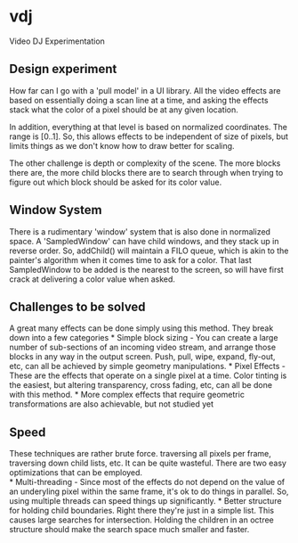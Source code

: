 # vdj
 Video DJ Experimentation

 Design experiment
 -------------
 How far can I go with a 'pull model' in a UI library.  All the video effects are based on essentially doing a scan line at a time, and asking the effects stack what the color
 of a pixel should be at any given location.

 In addition, everything at that level is based on normalized coordinates.  The range is [0..1].  So, this allows effects to be independent of size of pixels, but limits things as we don't know how to draw better for scaling.

 The other challenge is depth or complexity of the scene.  The more blocks there are, the more child blocks there are to search through when trying to figure out which block should be asked for its color value.

 Window System
 -------------
 There is a rudimentary 'window' system that is also done in normalized space.  A 'SampledWindow' can have child windows, and they stack up in reverse order.  So, addChild() will maintain a FILO queue, which is akin to the painter's algorithm when it comes time to ask for a color.  That last SampledWindow to be added is the nearest to the screen, so will have first crack at delivering a color value when asked.


Challenges to be solved
-----------------------
A great many effects can be done simply using this method.  They break down into a few categories
    * Simple block sizing - You can create a large number of sub-sections of an incoming video stream, and arrange those blocks in any way in the output screen.  Push, pull, wipe, expand, fly-out, etc, can all be achieved by simple geometry manipulations.
    * Pixel Effects - These are the effects that operate on a single pixel at a time.  Color tinting is the easiest, but altering transparency, cross fading, etc, can all be done with this method.
    * More complex effects that require geometric transformations are also achievable, but not studied yet

Speed
-----
These techniques are rather brute force.  traversing all pixels per frame, traversing down child lists, etc.  It can be quite wasteful.  There are two easy optimizations that can be employed.  
    * Multi-threading - Since most of the effects do not depend on the value of an underyling pixel within the same frame, it's ok to do things in parallel.  So, using multiple threads can speed things up significantly.
    * Better structure for holding child boundaries.  Right there they're just in a simple list.  This causes large searches for intersection.  Holding the children in an octree structure should make the search space much smaller and faster.
